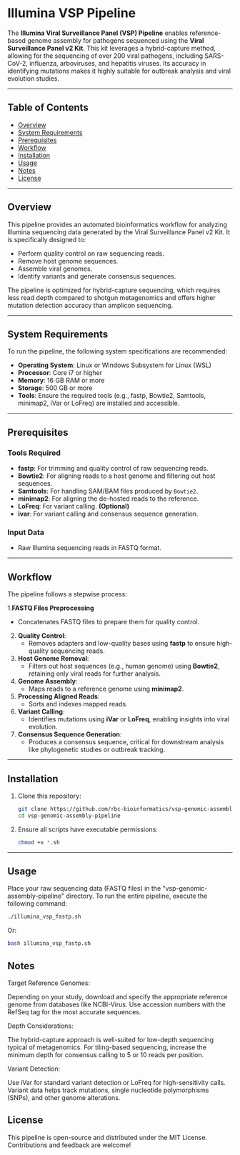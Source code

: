# Illumina VSP Pipeline

The **Illumina Viral Surveillance Panel (VSP) Pipeline** enables reference-based genome assembly for pathogens sequenced using the **Viral Surveillance Panel v2 Kit**. This kit leverages a hybrid-capture method, allowing for the sequencing of over 200 viral pathogens, including SARS-CoV-2, influenza, arboviruses, and hepatitis viruses. Its accuracy in identifying mutations makes it highly suitable for outbreak analysis and viral evolution studies.

---

## Table of Contents

- [Overview](#overview)
- [System Requirements](#system-requirements)
- [Prerequisites](#prerequisites)
- [Workflow](#workflow)
- [Installation](#installation)
- [Usage](#usage)
- [Notes](#notes)
- [License](#license)

---

## Overview

This pipeline provides an automated bioinformatics workflow for analyzing Illumina sequencing data generated by the Viral Surveillance Panel v2 Kit. It is specifically designed to:

- Perform quality control on raw sequencing reads.
- Remove host genome sequences.
- Assemble viral genomes.
- Identify variants and generate consensus sequences.

The pipeline is optimized for hybrid-capture sequencing, which requires less read depth compared to shotgun metagenomics and offers higher mutation detection accuracy than amplicon sequencing.

---

## System Requirements

To run the pipeline, the following system specifications are recommended:

- **Operating System**: Linux or Windows Subsystem for Linux (WSL)
- **Processor**: Core i7 or higher
- **Memory**: 16 GB RAM or more
- **Storage**: 500 GB or more
- **Tools**: Ensure the required tools (e.g., fastp, Bowtie2, Samtools, minimap2, iVar or LoFreq) are installed and accessible.

---

## Prerequisites

### Tools Required

- **fastp**: For trimming and quality control of raw sequencing reads.
- **Bowtie2**: For aligning reads to a host genome and filtering out host sequences.
- **Samtools**: For handling SAM/BAM files produced by `Bowtie2`.
- **minimap2**: For aligning the de-hosted reads to the reference.
- **LoFreq**: For variant calling. **(Optional)**
- **ivar**: For variant calling and consensus sequence generation.
        
### Input Data

- Raw Illumina sequencing reads in FASTQ format.

---

## Workflow

The pipeline follows a stepwise process:

1.**FASTQ Files Preprocessing**
   - Concatenates FASTQ files to prepare them for quality control.
2. **Quality Control**:
   - Removes adapters and low-quality bases using **fastp** to ensure high-quality sequencing reads.
3. **Host Genome Removal**:
   - Filters out host sequences (e.g., human genome) using **Bowtie2**, retaining only viral reads for further analysis.
4. **Genome Assembly**:
   - Maps reads to a reference genome using **minimap2**.
5. **Processing Aligned Reads**:
   - Sorts and indexes mapped reads.
6. **Variant Calling**:
   - Identifies mutations using **iVar** or **LoFreq**, enabling insights into viral evolution.
7. **Consensus Sequence Generation**:
   - Produces a consensus sequence, critical for downstream analysis like phylogenetic studies or outbreak tracking.

---

## Installation

1. Clone this repository:
    ```bash
    git clone https://github.com/rbc-bioinformatics/vsp-genomic-assembly-pipeline.git
    cd vsp-genomic-assembly-pipeline
    ```

2. Ensure all scripts have executable permissions:
    ```bash
    chmod +x *.sh
    ```

---

## Usage

Place your raw sequencing data (FASTQ files) in the "vsp-genomic-assembly-pipeline" directory. To run the entire pipeline, execute the following command:

```bash
./illumina_vsp_fastp.sh
```
Or:
```bash
bash illumina_vsp_fastp.sh
```

## Notes
Target Reference Genomes: 

Depending on your study, download and specify the appropriate reference genome from databases like NCBI-Virus. Use accession numbers with the RefSeq tag for the most accurate sequences.

Depth Considerations:

The hybrid-capture approach is well-suited for low-depth sequencing typical of metagenomics.
For tiling-based sequencing, increase the minimum depth for consensus calling to 5 or 10 reads per position.

Variant Detection:

Use iVar for standard variant detection or LoFreq for high-sensitivity calls.
Variant data helps track mutations, single nucleotide polymorphisms (SNPs), and other genome alterations.

## License
This pipeline is open-source and distributed under the MIT License. Contributions and feedback are welcome!

